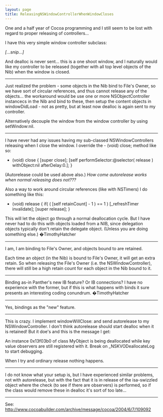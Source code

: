 ```yaml
---
layout: page
title: ReleasingNSWindowControllerWhenWindowCloses
---
```


One and a half year of Cocoa programming and I still seem to be lost with regard to proper releasing of controllers...

I have this very simple window controller subclass:

*[...snip...]*

And     dealloc is never sent... this is a one shoot window, and I naturally would like my controller to be released (together with all top level objects of the Nib) when the window is closed.

----

Just realized the problem - some objects in the Nib bind to File's Owner, so we have sort of circular references, and thus cannot release any of the objects... the workaround would be use one or more NSObjectController instancecs in the Nib and bind to these, then setup the content objects in     windowDidLoad - not as pretty, but at least now     dealloc is again sent to my controller.

Alternatively decouple the window from the window controller by using     setWindow:nil.

----

I have never had any issues having my sub-classed NSWindowControllers releasing when I close the window. I override the     - (void) close; method like so:

    

- (void) close {
	[super close];
	[self performSelector:@selector( release ) withObject:nil afterDelay:0.];
}



(Autorelease could be used above also.) *How come autorelease works when normal releasing does not???*

Also a way to work around circular references (like with NSTimers) I do something like this:

    

- (void) release {
	if( ( [self retainCount] - 1 ) == 1 )
		[_refreshTimer invalidate];
	[super release];
}



This will let the object go through a normal deallocation cycle. But I have never had to do this with objects loaded from a NIB, since delegation objects typically don't retain the delegate object. (Unless you are doing something else.) �TimothyHatcher

----

I am, I am binding to File's Owner, and objects bound to are retained.

Each time an object (in the Nib) is bound to File's Owner, it will get an extra retain. So when releasing the File's Owner (i.e. the NSWindowController), there will still be a high retain count for each object in the Nib bound to it.


----

Binding as-in Panther's new IB feature? Or IB connections? I have no experience with the former, but if this is what happens with binds it sure presents an interesting coding conundrum. �TimothyHatcher

----

Yes, bindings as the "new" feature.

----

This is crazy. I implement windowWillClose: and send autorelease to my NSWindowController. I don't think autorelease should start dealloc when it is retained! But it doe's and this is the message I get:

An instance 0x13f03b0 of class MyObject is being deallocated while key value observers are still registered with it.  Break on _NSKVODeallocateLog to start debugging.

When I try and ordinary release nothing happens.

----

I do not know what your setup is, but I have experienced similar problems, not with autorelease, but with the fact that it is in     release of the isa-swizzled object where the check (to see if there are observers) is performed, so if the class would remove these in     dealloc it's sort of too late...

----


See: http://www.cocoabuilder.com/archive/message/cocoa/2004/6/7/109092

